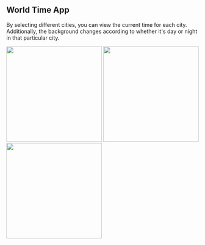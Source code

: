 ## World Time App

By selecting different cities, you can view the current time for each city. Additionally, the background changes according to whether it's day or night in that particular city.

<img src="https://github.com/user-attachments/assets/2939432f-9598-4574-b228-82fb8161fe6b" width="250">

<img src="https://github.com/user-attachments/assets/d299d119-bd87-41f1-bf88-8a54b2c40372" width="250">

<img src="https://github.com/user-attachments/assets/2c9421d2-5a22-4160-a910-869f0e6a8bc4" width="250">



